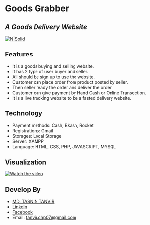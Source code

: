 # Goods Grabber
## _A Goods Delivery Website_

[![N|Solid](https://ibb.co/6D5j9R4)](https://www.php.net/)


## Features

- It is a goods buying and selling website.
- It has 2 type of user buyer and seller.
- All should be sign up to use the website.
- Customer can place order from product posted by seller.
- Then seller ready the order and deliver the order.
- Customer can give payment by Hand Cash or Online Transection.
- It is a live tracking website to be a fasted delivery website.

## Technology

- Payment methods: Cash, Bkash, Rocket
- Registrations: Gmail
- Storages: Local Storage
- Server: XAMPP
- Language: HTML, CSS, PHP, JAVASCRIPT, MYSQL


## Visualization
[![Watch the video](https://ibb.co/L574tkC)](https://www.youtube.com/watch?v=Zitlkji2EEw&t=46s&ab_channel=MD.TASNINTANVIR)

## Develop By
- [MD. TASNIN TANVIR](https://www.linkedin.com/in/md-tasnin-tanvir-75a580179/)
- [Linkdin](https://www.linkedin.com/in/md-tasnin-tanvir-75a580179/)
- [Facebook](https://www.facebook.com/profile.php?id=100009270210326)
- Email: tanvir.chp07@gmail.com

